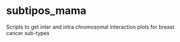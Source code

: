 # subtipos_mama
Scripts to get inter and intra chromosomal interaction plots for breast cancer sub-types
